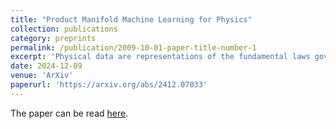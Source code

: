 ```yaml
---
title: "Product Manifold Machine Learning for Physics"
collection: publications
category: preprints
permalink: /publication/2009-10-01-paper-title-number-1
excerpt: 'Physical data are representations of the fundamental laws governing the Universe, hiding complex compositional structures often well captured by hierarchical graphs. Hyperbolic spaces are endowed with a non-Euclidean geometry that naturally embeds those structures. To leverage the benefits of non-Euclidean geometries in representing natural data we develop machine learning on PM spaces, Cartesian products of constant curvature Riemannian manifolds. As a use case we consider the classification of "jets", sprays of hadrons and other subatomic particles produced by the hadronization of quarks and gluons in collider experiments. We compare the performance of PM-MLP and PM-Transformer models across several possible representations. Our experiments show that PM representations generally perform equal or better to fully Euclidean models of similar size, with the most significant gains found for highly hierarchical jets and small models. We discover significant correlation between the degree of hierarchical structure at a per-jet level and classification performance with the PM-Transformer in top tagging benchmarks. This is a promising result highlighting a potential direction for further improving machine learning model performance through tailoring geometric representation at a per-sample level in hierarchical datasets. These results reinforce the view of geometric representation as a key parameter in maximizing both performance and efficiency of machine learning on natural data.'
date: 2024-12-09
venue: 'ArXiv'
paperurl: 'https://arxiv.org/abs/2412.07033'
---
```


The paper can be read [here](https://arxiv.org/abs/2412.07033).
